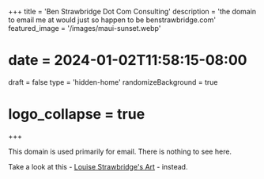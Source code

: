 +++
title = 'Ben Strawbridge Dot Com Consulting'
description = 'the domain to email me at would just so happen to be benstrawbridge.com'
featured_image = '/images/maui-sunset.webp'
# date = 2024-01-02T11:58:15-08:00
draft = false 
type = 'hidden-home'
randomizeBackground = true
# logo_collapse = true
+++

This domain is used primarily for email. There is nothing to see here.

Take a look at this - [Louise Strawbridge's Art](https://www.louisestrawbridge.com) - instead.
